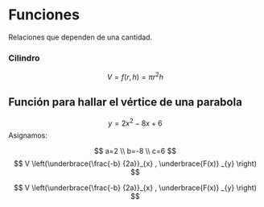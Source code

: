 # Funciones
Relaciones que dependen de una cantidad. 
### Cilindro
$$ V = f(r, h) = \pi r^2h$$

## Función para hallar el vértice de una parabola
$$y = 2x^2-8x+6$$
Asignamos:

$$
a=2 \\ b=-8 \\ c=6
$$
$$
V \left(\underbrace{\frac{-b} {2a}}_{x} , \underbrace{F(x)} _{y} \right)  
$$

 $$
V \left(\underbrace{\frac{-b} {2a}}_{x} , \underbrace{F(x)} _{y} \right)  
$$
<!--stackedit_data:
eyJoaXN0b3J5IjpbLTE5Njk0NDk3NzYsMTU5NjMwNjc0MywxOT
QxNTQxNDg4LDExMTYzMzI2OTEsLTQwNTA0Mjc0NiwtMTc2MzAy
MzI4Niw2MjgwMjc3NDksMTgzOTQ1MTQ3OSwtMTY2OTExMTMzOC
wxMTEzNDY0MjMyLDU1MzIzMTg2NiwxMjc3MjYyNTY4XX0=
-->